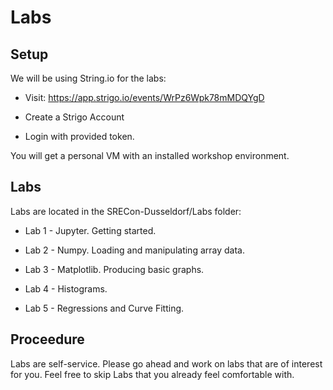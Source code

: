 # Labs

## Setup

We will be using String.io for the labs:

* Visit: https://app.strigo.io/events/WrPz6Wpk78mMDQYgD

* Create a Strigo Account

* Login with provided token.

You will get a personal VM with an installed workshop environment.

## Labs

Labs are located in the SRECon-Dusseldorf/Labs folder:

* Lab 1 - Jupyter. Getting started.

* Lab 2 - Numpy. Loading and manipulating array data.

* Lab 3 - Matplotlib. Producing basic graphs.

* Lab 4 - Histograms.

* Lab 5 - Regressions and Curve Fitting.


## Proceedure

Labs are self-service.
Please go ahead and work on labs that are of interest for you.
Feel free to skip Labs that you already feel comfortable with.
